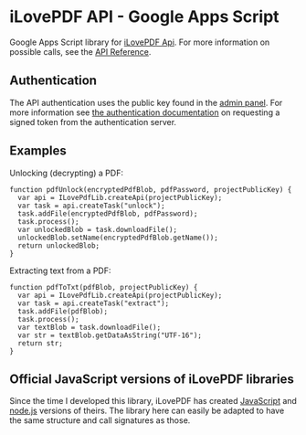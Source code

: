 # iLovePDF API - Google Apps Script

Google Apps Script library for [iLovePDF Api](https://developer.ilovepdf.com).
For more information on possible calls, see the [API Reference](https://developer.ilovepdf.com/docs/api-reference).

## Authentication
The API authentication uses the public key found in the [admin panel](https://developer.ilovepdf.com/user/projects).
For more information see [the authentication documentation](https://developer.ilovepdf.com/docs/api-reference#authentication)
on requesting a signed token from the authentication server.

## Examples
Unlocking (decrypting) a PDF:
```
function pdfUnlock(encryptedPdfBlob, pdfPassword, projectPublicKey) {
  var api = ILovePdfLib.createApi(projectPublicKey);
  var task = api.createTask("unlock");
  task.addFile(encryptedPdfBlob, pdfPassword);
  task.process();
  var unlockedBlob = task.downloadFile();
  unlockedBlob.setName(encryptedPdfBlob.getName());
  return unlockedBlob;
}
```

Extracting text from a PDF:
```
function pdfToTxt(pdfBlob, projectPublicKey) {
  var api = ILovePdfLib.createApi(projectPublicKey);
  var task = api.createTask("extract");
  task.addFile(pdfBlob);
  task.process();
  var textBlob = task.downloadFile();
  var str = textBlob.getDataAsString("UTF-16");
  return str;
}
```

## Official JavaScript versions of iLovePDF libraries
Since the time I developed this library, iLovePDF has created [JavaScript](https://github.com/ilovepdf/ilovepdf-js)
and [node.js](https://github.com/ilovepdf/ilovepdf-nodejs) versions of theirs.
The library here can easily be adapted to have the same structure and call signatures as those.

